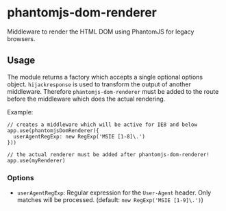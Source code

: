# phantomjs-dom-renderer

Middleware to render the HTML DOM using PhantomJS for legacy browsers.

## Usage

The module returns a factory which accepts a single optional options object.
`hijackresponse` is used to transform the output of another middleware.
Therefore `phantomjs-dom-renderer` must be added to the route before the middleware which does the actual rendering.

Example:

```
// creates a middleware which will be active for IE8 and below 
app.use(phantomjsDomRenderer({
  userAgentRegExp: new RegExp('MSIE [1-8]\.')
}))

// the actual renderer must be added after phantomjs-dom-renderer!
app.use(myRenderer)
```

### Options

- `userAgentRegExp`: Regular expression for the `User-Agent` header.
  Only matches will be processed.
  (default: `new RegExp('MSIE [1-9]\.')`)
